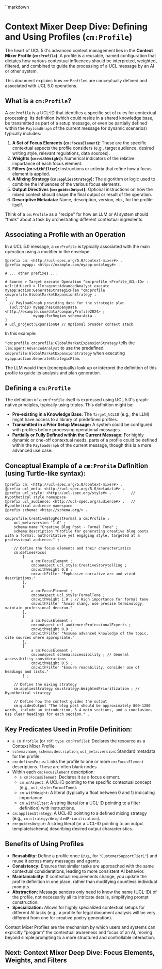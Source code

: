 ``markdown
# Context Mixer Deep Dive: Defining and Using Profiles (`cm:Profile`)

The heart of UCL 5.0's advanced context management lies in the **Context Mixer Profile (`cm:Profile`)**. A profile is a reusable, named configuration that dictates how various contextual influences should be interpreted, weighted, filtered, and combined to guide the processing of a UCL message by an AI or other system.

This document explains how `cm:Profile`s are conceptually defined and associated with UCL 5.0 operations.

## What is a `cm:Profile`?

A `cm:Profile` is a UCL-ID that identifies a specific set of rules for contextual processing. Its definition (which could reside in a shared knowledge base, be transmitted as part of a setup message, or even be partially defined within the `PayloadGraph` of the current message for dynamic scenarios) typically includes:

1.  **A Set of Focus Elements (`cm:FocusElement`):** These are the specific contextual aspects the profile considers (e.g., target audience, desired writing style, relevant regulations, data sources).
2.  **Weights (`cm:withWeight`):** Numerical indicators of the relative importance of each focus element.
3.  **Filters (`cm:withFilter`):** Instructions or criteria that refine how a focus element is applied.
4.  **A Mixing Strategy (`cm:appliesStrategy`):** The algorithm or logic used to combine the influences of the various focus elements.
5.  **Output Directives (`cm:guidesOutput`):** Optional instructions on how the mixed context should shape the final output or result of the operation.
6.  **Descriptive Metadata:** Name, description, version, etc., for the profile itself.

Think of a `cm:Profile` as a "recipe" for how an LLM or AI system should "think" about a task by orchestrating different contextual ingredients.

## Associating a Profile with an Operation

In a UCL 5.0 message, a `cm:Profile` is typically associated with the main operation using a modifier in the envelope:

```ucl
@prefix cm: <http://ucl-spec.org/5.0/context-mixer#> .
@prefix myapp: <http://example.com/myapp-ontology#> .

# ... other prefixes ...

# Source > Target execute Operation ^cm:profile <Profile_UCL-ID> :
ucl:id:UserX > llm:agent:AdvancedAnalyst execute myapp:action:GenerateStrategicPlan ^cm:profile cm:profile:GlobalMarketExpansionStrategy :
{
  // PayloadGraph providing data for the strategic plan
  (ucl:this) myapp:hasCompanyData <http://example.com/data/companyProfile2024> ;
             myapp:forRegion schema:Asia .
}
# ucl_project:ExpansionQ4 // Optional broader context stack
```

In this example:

`^cm:profile cm:profile:GlobalMarketExpansionStrategy` tells the `llm:agent:AdvancedAnalyst` to use the predefined `cm:profile:GlobalMarketExpansionStrategy` when executing `myapp:action:GenerateStrategicPlan`.

The LLM would then (conceptually) look up or interpret the definition of this profile to guide its analysis and plan generation.

## Defining a `cm:Profile`

The definition of a `cm:Profile` itself is expressed using UCL 5.0's graph-native principles, typically using triples. This definition might be:

*   **Pre-existing in a Knowledge Base:** The `Target_UCLID` (e.g., the LLM) might have access to a library of predefined profiles.
*   **Transmitted in a Prior Setup Message:** A system could be configured with profiles before processing operational messages.
*   **Partially or Fully Defined within the Current Message:** For highly dynamic or one-off contextual needs, parts of a profile could be defined within the `PayloadGraph` of the current message, though this is a more advanced use case.

## Conceptual Example of a `cm:Profile` Definition (using Turtle-like syntax):

```turtle
@prefix cm: <http://ucl-spec.org/5.0/context-mixer#> .
@prefix ucl_meta: <http://ucl-spec.org/5.0/metadata#> .
@prefix ucl_style: <http://ucl-spec.org/style#> .         // Hypothetical style namespace
@prefix ucl_audience: <http://ucl-spec.org/audience#> .   // Hypothetical audience namespace
@prefix schema: <http://schema.org/> .

cm:profile:CreativeBlogPostFormal a cm:Profile ;
    ucl_meta:version "1.0" ;
    schema:name "Creative Blog Post - Formal Tone" ;
    schema:description "Profile for generating creative blog posts with a formal, authoritative yet engaging style, targeted at a professional audience." ;

    // Define the focus elements and their characteristics
    cm:definesFocus
        [
            a cm:FocusElement ;
            cm:onAspect ucl_style:CreativeStorytelling ;
            cm:withWeight 0.8 ;
            cm:withFilter "Emphasize narrative arc and vivid descriptions."
        ],
        [
            a cm:FocusElement ;
            cm:onAspect ucl_style:FormalTone ;
            cm:withWeight 1.0 ; // High importance for formal tone
            cm:withFilter "Avoid slang, use precise terminology, maintain professional decorum."
        ],
        [
            a cm:FocusElement ;
            cm:onAspect ucl_audience:ProfessionalExperts ;
            cm:withWeight 0.9 ;
            cm:withFilter "Assume advanced knowledge of the topic, cite sources where appropriate."
        ],
        [
            a cm:FocusElement ;
            cm:onAspect schema:accessibility ; // General accessibility considerations
            cm:withWeight 0.5 ;
            cm:withFilter "Ensure readability, consider use of headings and lists."
        ] ;

    // Define the mixing strategy
    cm:appliesStrategy cm:strategy:WeightedPrioritization ; // Hypothetical strategy

    // Define how the context guides the output
    cm:guidesOutput "The blog post should be approximately 800-1200 words, include an introduction, 3-4 main sections, and a conclusion. Use clear headings for each section." .
```

## Key Predicates Used in Profile Definition:

*   `a cm:Profile` (or `rdf:type cm:Profile`): Declares the resource as a Context Mixer Profile.
*   `schema:name`, `schema:description`, `ucl_meta:version`: Standard metadata for the profile.
*   `cm:definesFocus`: Links the profile to one or more `cm:FocusElement` descriptions. These are often blank nodes.
*   Within each `cm:FocusElement` description:
    *   `a cm:FocusElement`: Declares it as a focus element.
    *   `cm:onAspect`: A UCL-ID pointing to the specific contextual concept (e.g., `ucl_style:FormalTone`).
    *   `cm:withWeight`: A literal (typically a float between 0 and 1) indicating importance.
    *   `cm:withFilter`: A string literal (or a UCL-ID pointing to a filter definition) with instructions.
*   `cm:appliesStrategy`: A UCL-ID pointing to a defined mixing strategy (e.g., `cm:strategy:WeightedPrioritization`).
*   `cm:guidesOutput`: A string literal (or a UCL-ID pointing to an output template/schema) describing desired output characteristics.

## Benefits of Using Profiles

*   **Reusability:** Define a profile once (e.g., for `"CustomerSupportTier1"`) and reuse it across many messages and agents.
*   **Consistency:** Ensures that similar tasks are approached with the same contextual considerations, leading to more consistent AI behavior.
*   **Maintainability:** If contextual requirements change, you update the profile definition in one place, rather than modifying countless individual prompts.
*   **Abstraction:** Message senders only need to know the name (UCL-ID) of the profile, not necessarily all its intricate details, simplifying prompt construction.
*   **Specialization:** Allows for highly specialized contextual setups for different AI tasks (e.g., a profile for legal document analysis will be very different from one for creative poetry generation).

Context Mixer Profiles are the mechanism by which users and systems can explicitly "program" the contextual awareness and focus of an AI, moving beyond simple prompting to a more structured and controllable interaction.

## Next: Context Mixer Deep Dive: Focus Elements, Weights, and Filters
```
